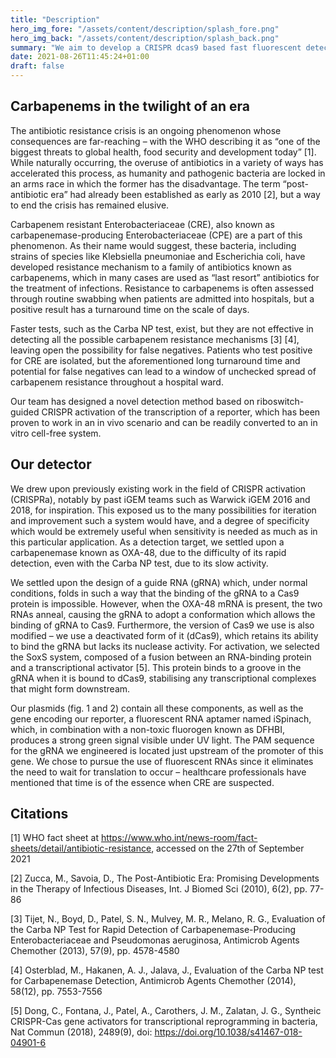 ```yaml
---
title: "Description"
hero_img_fore: "/assets/content/description/splash_fore.png"
hero_img_back: "/assets/content/description/splash_back.png"
summary: "We aim to develop a CRISPR dcas9 based fast fluorescent detection method system for carbapenem-resistant Enterobacteriaceae (CRE), which will hopefully be implemented in hospital cleaning routine to prevent CRE a common family of antibiotic resistant bacteria found in sinks from spreading."
date: 2021-08-26T11:45:24+01:00
draft: false
---
```


## Carbapenems in the twilight of an era

The antibiotic resistance crisis is an ongoing phenomenon whose consequences are
far-reaching – with the WHO describing it as “one of the biggest threats to
global health, food security and development today” [1]. While naturally occurring,
the overuse of antibiotics in a variety of ways has accelerated this process, as
humanity and pathogenic bacteria are locked in an arms race in which the former
has the disadvantage. The term “post-antibiotic era” had already been
established as early as 2010 [2], but a way to end the crisis has remained elusive.

Carbapenem resistant Enterobacteriaceae (CRE), also known as
carbapenemase-producing Enterobacteriaceae (CPE) are a part of this phenomenon.
As their name would suggest, these bacteria, including strains of species like
Klebsiella pneumoniae and Escherichia coli, have developed resistance mechanism
to a family of antibiotics known as carbapenems, which in many cases are used as
“last resort” antibiotics for the treatment of infections. Resistance to
carbapenems is often assessed through routine swabbing when patients are
admitted into hospitals, but a positive result has a turnaround time on the
scale of days.

Faster tests, such as the Carba NP test, exist, but they are not effective in
detecting all the possible carbapenem resistance mechanisms [3] [4], leaving open the
possibility for false negatives. Patients who test positive for CRE are
isolated, but the aforementioned long turnaround time and potential for false
negatives can lead to a window of unchecked spread of carbapenem resistance
throughout a hospital ward.

Our team has designed a novel detection method based on riboswitch-guided CRISPR
activation of the transcription of a reporter, which has been proven to work in
an in vivo scenario and can be readily converted to an in vitro cell-free
system.

## Our detector

We drew upon previously existing work in the field of CRISPR activation
(CRISPRa), notably by past iGEM teams such as Warwick iGEM 2016 and 2018, for
inspiration. This exposed us to the many possibilities for iteration and
improvement such a system would have, and a degree of specificity which would be
extremely useful when sensitivity is needed as much as in this particular
application. As a detection target, we settled upon a carbapenemase known as
OXA-48, due to the difficulty of its rapid detection, even with the Carba NP
test, due to its slow activity.

We settled upon the design of a guide RNA (gRNA) which, under normal conditions,
folds in such a way that the binding of the gRNA to a Cas9 protein is
impossible. However, when the OXA-48 mRNA is present, the two RNAs anneal,
causing the gRNA to adopt a conformation which allows the binding of gRNA to
Cas9. Furthermore, the version of Cas9 we use is also modified – we use a
deactivated form of it (dCas9), which retains its ability to bind the gRNA but
lacks its nuclease activity. For activation, we selected the SoxS system,
composed of a fusion between an RNA-binding protein and a transcriptional
activator [5]. This protein binds to a groove in the gRNA when it is bound to
dCas9, stabilising any transcriptional complexes that might form downstream.

Our plasmids (fig. 1 and 2) contain all these components, as well as the gene
encoding our reporter, a fluorescent RNA aptamer named iSpinach, which, in
combination with a non-toxic fluorogen known as DFHBI, produces a strong green
signal visible under UV light. The PAM sequence for the gRNA we engineered is
located just upstream of the promoter of this gene. We chose to pursue the use
of fluorescent RNAs since it eliminates the need to wait for translation to
occur – healthcare professionals have mentioned that time is of the essence when
CRE are suspected.

## Citations

[1] WHO fact sheet at
https://www.who.int/news-room/fact-sheets/detail/antibiotic-resistance, accessed
on the 27th of September 2021

[2] Zucca, M., Savoia, D., The Post-Antibiotic Era: Promising Developments in
the Therapy of Infectious Diseases, Int. J Biomed Sci (2010), 6(2), pp. 77-86

[3] Tijet, N., Boyd, D., Patel, S. N., Mulvey, M. R., Melano, R. G., Evaluation
of the Carba NP Test for Rapid Detection of Carbapenemase-Producing
Enterobacteriaceae and Pseudomonas aeruginosa, Antimicrob Agents Chemother
(2013), 57(9), pp. 4578-4580

[4] Osterblad, M., Hakanen, A. J., Jalava, J., Evaluation of the Carba NP test
for Carbapenemase Detection, Antimicrob Agents Chemother (2014), 58(12), pp.
7553-7556

[5] Dong, C., Fontana, J., Patel, A., Carothers, J. M., Zalatan, J. G., Syntheic
CRISPR-Cas gene activators for transcriptional reprogramming in bacteria, Nat
Commun (2018), 2489(9), doi: https://doi.org/10.1038/s41467-018-04901-6
